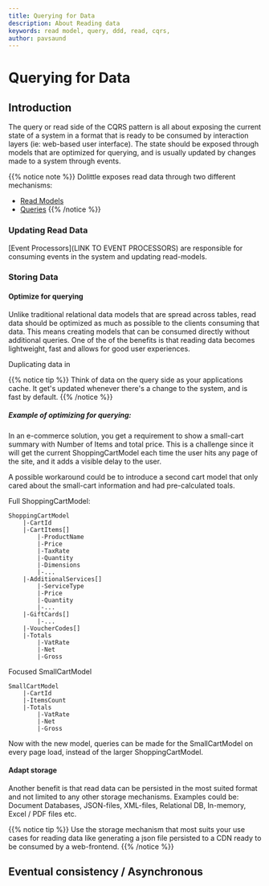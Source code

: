 ```yaml
---
title: Querying for Data
description: About Reading data
keywords: read model, query, ddd, read, cqrs,  
author: pavsaund
---
```



# Querying for Data

## Introduction
The query or read side of the CQRS pattern is all about exposing the current state of a system in a format that is ready to be consumed by interaction layers (ie: web-based user interface). The state should be exposed through models that are optimized for querying, and is usually updated by changes made to a system through events.

{{% notice note %}}
Dolittle exposes read data through two different mechanisms:
 
 - [Read Models](https://github.com/dolittle/Runtime/tree/master/Documentation/read/read_models.md)
 - [Queries](https://github.com/dolittle/Runtime/tree/master/Documentation/read/queries.md)
{{% /notice %}}

### Updating Read Data
[Event Processors](LINK TO EVENT PROCESSORS) are responsible for consuming events in the system and updating read-models.

### Storing Data 
#### Optimize for querying
Unlike traditional relational data models that are spread across tables, read data should be optimized as much as possible to the clients consuming that data. This means creating models that can be consumed directly without additional queries. One of the of the benefits is that reading data becomes lightweight, fast and allows for good user experiences.

Duplicating data in 

{{% notice tip %}}
Think of data on the query side as your applications cache. It get's updated whenever there's a change to the system, and is fast by default.
{{% /notice %}}

##### Example of optimizing for querying:
In an e-commerce solution, you get a requirement to show a small-cart summary with Number of Items and total price. This is a challenge since it will get the current ShoppingCartModel each time the user hits any page of the site, and it adds a visible delay to the user.

A possible workaround could be to introduce a second cart model that only cared about the small-cart information and had pre-calculated toals.

Full ShoppingCartModel:
```
ShoppingCartModel
    |-CartId
    |-CartItems[]
        |-ProductName
        |-Price
        |-TaxRate
        |-Quantity
        |-Dimensions
        |-...
    |-AdditionalServices[]
        |-ServiceType
        |-Price
        |-Quantity
        |-...
    |-GiftCards[]
        |-...
    |-VoucherCodes[]
    |-Totals
        |-VatRate
        |-Net
        |-Gross
```

Focused SmallCartModel
```
SmallCartModel
    |-CartId
    |-ItemsCount
    |-Totals
        |-VatRate
        |-Net
        |-Gross
```

Now with the new model, queries can be made for the SmallCartModel on every page load, instead of the larger ShoppingCartModel.



#### Adapt storage
Another benefit is that read data can be persisted in the most suited format and not limited to any other storage mechanisms. Examples could be: Document Databases, JSON-files, XML-files, Relational DB, In-memory, Excel / PDF files etc. 

{{% notice tip %}}
Use the storage mechanism that most suits your use cases for reading data like generating a json file persisted to a CDN ready to be consumed by a web-frontend.
{{% /notice %}}


## Eventual consistency / Asynchronous


